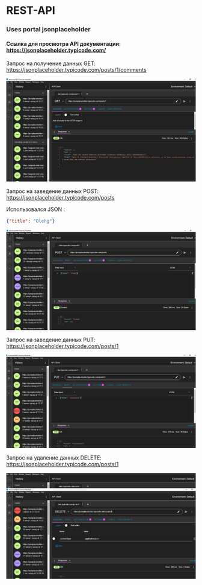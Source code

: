 # REST-API

### Uses portal jsonplaceholder
#### Ссылка для просмотра API документации: https://jsonplaceholder.typicode.com/

Запрос на получение данных GET: https://jsonplaceholder.typicode.com/posts/1/comments

![Get example](./img/GET.png)

Запрос на заведение данных POST: https://jsonplaceholder.typicode.com/posts

Использовался JSON : 
```json
{"title": "Olehg"}
```
![Post example](./img/POST.png)


Запрос на заведение данных PUT: https://jsonplaceholder.typicode.com/posts/1

![Put example](./img/PUT.png)

Запрос на удаление данных DELETE: https://jsonplaceholder.typicode.com/posts/1

![Delete example](./img/DELETE.png)
